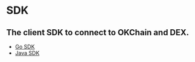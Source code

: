 # SDK

## The client SDK to connect to OKChain and DEX. 

* [Go SDK](sdk/go-sdk.md)
* [Java SDK](sdk/java-sdk.md)
